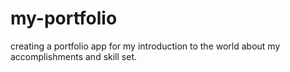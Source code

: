 # my-portfolio
creating a portfolio app for my introduction to the world about my accomplishments and skill set.
